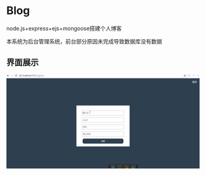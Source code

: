 # Blog
node.js+express+ejs+mongoose搭建个人博客

本系统为后台管理系统，前台部分原因未完成导致数据库没有数据

## 界面展示

![image](https://github.com/WenWenQWQ/Blog/blob/master/img/blog.gif)
 
